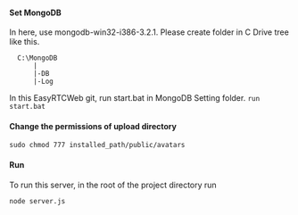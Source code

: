 
#### Set MongoDB
In here, use mongodb-win32-i386-3.2.1.
Please create folder in C Drive tree like this.
```
  C:\MongoDB
      |
      |-DB
      |-Log
```
In this EasyRTCWeb git, run start.bat in MongoDB Setting folder.
  ```run start.bat```
  

#### Change the permissions of upload directory
  ```sudo chmod 777 installed_path/public/avatars```

#### Run
To run this server, in the root of the project directory run 

```node server.js```
